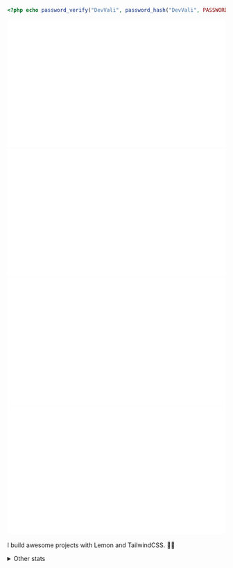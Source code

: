 ```php
<?php echo password_verify("DevVali", password_hash("DevVali", PASSWORD_DEFAULT)); 
```

![](https://raw.githubusercontent.com/devvali/github-stats/master/generated/overview.svg#gh-dark-mode-only)
![](https://raw.githubusercontent.com/devvali/github-stats/master/generated/overview.svg#gh-light-mode-only)
![](https://raw.githubusercontent.com/devvali/github-stats/master/generated/languages.svg#gh-dark-mode-only)
![](https://raw.githubusercontent.com/devvali/github-stats/master/generated/languages.svg#gh-light-mode-only)

I build awesome projects with Lemon and TailwindCSS. 🧑‍💻

<details>
<summary>Other stats</summary>

<br>

<a href="https://github.com/DevVali">
<img src="https://komarev.com/ghpvc/?username=DevVali&color=blue&style=flat)" />
</a>
</details>
